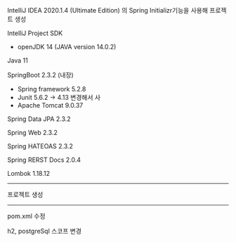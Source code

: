 IntelliJ IDEA 2020.1.4 (Ultimate Edition) 의 Spring Initializr기능을 사용해 프로젝트 생성

IntelliJ Project SDK

- openJDK 14 (JAVA version 14.0.2)

Java 11

SpringBoot 2.3.2  (내장)

- Spring framework 5.2.8
- Junit 5.6.2 -> 4.13 변경해서 사
- Apache Tomcat 9.0.37

Spring Data JPA 2.3.2

Spring Web 2.3.2

Spring HATEOAS 2.3.2

Spring RERST Docs 2.0.4

Lombok 1.18.12

---------------------
프로젝트 생성 

--------
pom.xml 수정

h2, postgreSql 스코프 변경

